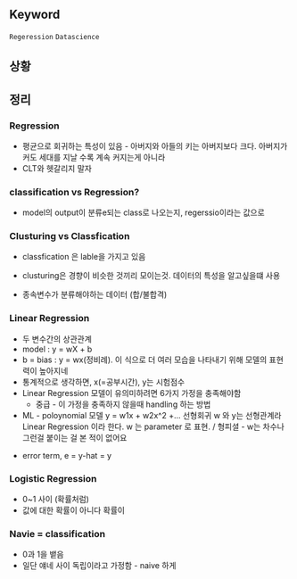 ## Keyword
`Regeression` `Datascience`

## 상황


## 정리

### Regression
- 평균으로 회귀하는 특성이 있음 - 아버지와 아들의 키는 아버지보다 크다. 아버지가 커도 세대를 지날 수록 계속 커지는게 아니라 
- CLT와 헷갈리지 말자

### classification vs Regression?
- model의 output이 분류e되는 class로 나오는지, regerssio이라는 값으로 

### Clusturing vs Classfication
- classfication 은 lable을 가지고 있음
- clusturing은 경향이 비슷한 것끼리 모이는것. 데이터의 특성을 알고싶을떄 사용

- 종속변수가 분류해야하는 데이터 (합/불합격)

### Linear Regression
- 두 변수간의 상관관계 
- model : y = wX + b
- b = bias :  y = wx(정비례). 이 식으로 더 여러 모습을 나타내기 위해 모델의 표현력이 높아지네
- 통계적으로 생각하면,   x(=공부시간), y는 시험점수
- Linear Regression 모델이 유의미하려면 6가지 가정을 충족해야함
  - 중급 - 이 가정을 충족하지 않을때 handling 하는 방법
- ML  - poloynomial 모델 y = w1x + w2x^2 +... 선형회귀 w 와 y는 선형관계라 Linear Regression 이라 한다. w 는 parameter 로 표현. / 형피셜 - w는 차수나 그런걸 붙이는 걸 본 적이 없어요
* error term, e = y-hat = y

### Logistic Regression
- 0~1 사이 (확률처럼)
- 값에 대한 확률이 아니다 확률이

###  Navie = classification
- 0과 1을 뱉음 
- 일단 얘네 사이 독립이라고 가정함 - naive 하게 





